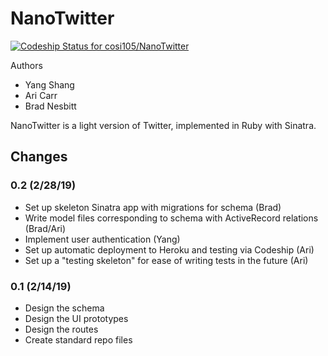 # NanoTwitter

[![Codeship Status for cosi105/NanoTwitter](https://app.codeship.com/projects/ec59bc70-1c93-0137-a172-0eda4e30ac77/status?branch=master)](https://app.codeship.com/projects/328870)

Authors

* Yang Shang
* Ari Carr
* Brad Nesbitt

NanoTwitter is a light version of Twitter, implemented in Ruby with Sinatra.

## Changes

### 0.2 (2/28/19)

- Set up skeleton Sinatra app with migrations for schema (Brad)
- Write model files corresponding to schema with ActiveRecord relations (Brad/Ari)
- Implement user authentication (Yang)
- Set up automatic deployment to Heroku and testing via Codeship (Ari)
- Set up a "testing skeleton" for ease of writing tests in the future (Ari)

### 0.1 (2/14/19)

- Design the schema
- Design the UI prototypes
- Design the routes
- Create standard repo files